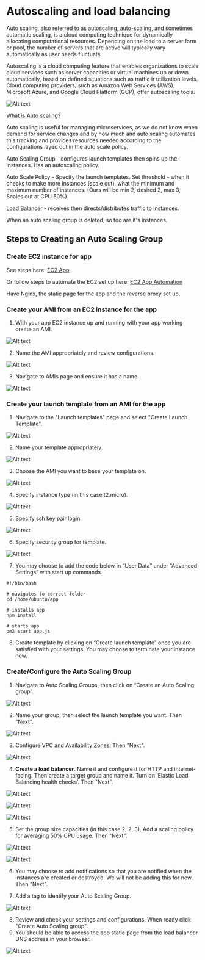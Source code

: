 # Autoscaling and load balancing

Auto scaling, also referred to as autoscaling, auto-scaling, and sometimes automatic scaling, is a cloud computing technique for dynamically allocating computational resources. Depending on the load to a server farm or pool, the number of servers that are active will typically vary automatically as user needs fluctuate.

Autoscaling is a cloud computing feature that enables organizations to scale cloud services such as server capacities or virtual machines up or down automatically, based on defined situations such as traffic ir utilization levels. Cloud computing providers, such as Amazon Web Services (AWS), Microsoft Azure, and Google Cloud Platform (GCP), offer autoscaling tools.

![Alt text](/images/autoscaling_group.png)

[What is  Auto scaling?](https://avinetworks.com/glossary/auto-scaling/)

Auto scaling is useful for managing microservices, as we do not know when demand for service changes and by how much and auto scaling automates this tracking and provides resources needed according to the configurations layed out in the auto scale policy.

Auto Scaling Group - configures launch templates then spins up the instances. Has an autoscaling policy.

Auto Scale Policy - Specify the launch templates. Set threshold - when it checks to make more instances (scale out), what the minimum and maximum number of instances. (Ours will be min 2, desired 2, max 3, Scales out at CPU 50%).

Load Balancer - receives then directs/distributes traffic to instances.

When an auto scaling group is deleted, so too are it's instances.

## Steps to Creating an Auto Scaling Group

### Create EC2 instance for app

See steps here: [EC2 App](https://github.com/EstherSlabbert/tech230_AWS/blob/main/aws_ec2_instances_and_amis.md)

Or follow steps to automate the EC2 set up here: [EC2 App Automation](https://github.com/EstherSlabbert/tech230_AWS/blob/main/automation.md)

Have Nginx, the static page for the app and the reverse proxy set up.

### Create your AMI from an EC2 instance for the app

1. With your app EC2 instance up and running with your app working create an AMI.

![Alt text](/images/ami_creation1.png)

2. Name the AMI appropriately and review configurations.

![Alt text](/images/ami_creation2.png)

3. Navigate to AMIs page and ensure it has a name.

![Alt text](/images/ami_creation3.png)

### Create your launch template from an AMI for the app

1. Navigate to the "Launch templates" page and select "Create Launch Template".

![Alt text](/images/lt1.png)

2. Name your template appropriately.

![Alt text](/images/lt2.png)

3. Choose the AMI you want to base your template on.

![Alt text](/images/lt3.png)

4. Specify instance type (in this case t2.micro).

![Alt text](/images/lt4.png)

5. Specify ssh key pair login.

![Alt text](/images/lt5.png)

6. Specify security group for template.

![Alt text](/images/lt6.png)

7. You may choose to add the code below in “User Data” under “Advanced Settings” with start up commands.
```shell
#!/bin/bash

# navigates to correct folder
cd /home/ubuntu/app

# installs app
npm install

# starts app
pm2 start app.js
```

8. Create template by clicking on “Create launch template” once you are satisfied with your settings. You may choose to terminate your instance now.

### Create/Configure the Auto Scaling Group

1. Navigate to Auto Scaling Groups, then click on “Create an Auto Scaling group”.

![Alt text](/images/asg1.png)

2. Name your group, then select the launch template you want. Then "Next".

![Alt text](/images/asg2.png)

3. Configure VPC and Availability Zones. Then "Next".

![Alt text](/images/asg3.png)

4. **Create a load balancer**. Name it and configure it for HTTP and internet-facing. Then create a target group and name it. Turn on ‘Elastic Load Balancing health checks’. Then "Next".

![Alt text](/images/asg4.png)

![Alt text](/images/asg5.png)

![Alt text](/images/asg6.png)

5. Set the group size capacities (in this case 2, 2, 3). Add a scaling policy for averaging 50% CPU usage. Then "Next".

![Alt text](/images/asg7.png)

![Alt text](/images/asg8.png)

6. You may choose to add notifications so that you are notified when the instances are created or destroyed. We will not be adding this for now. Then "Next".

7. Add a tag to identify your Auto Scaling Group.

![Alt text](/images/asg9.png)

8. Review and check your settings and configurations. When ready click "Create Auto Scaling group".
9. You should be able to access the app static page from the load balancer DNS address in your browser.

![Alt text](/images/app.png)
